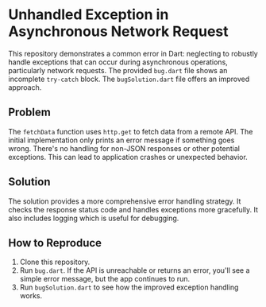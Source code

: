 # Unhandled Exception in Asynchronous Network Request

This repository demonstrates a common error in Dart: neglecting to robustly handle exceptions that can occur during asynchronous operations, particularly network requests.  The provided `bug.dart` file shows an incomplete `try-catch` block.  The `bugSolution.dart` file offers an improved approach.

## Problem

The `fetchData` function uses `http.get` to fetch data from a remote API.  The initial implementation only prints an error message if something goes wrong.  There's no handling for non-JSON responses or other potential exceptions.  This can lead to application crashes or unexpected behavior.

## Solution

The solution provides a more comprehensive error handling strategy. It checks the response status code and handles exceptions more gracefully. It also includes logging which is useful for debugging.

## How to Reproduce

1. Clone this repository.
2. Run `bug.dart`.  If the API is unreachable or returns an error, you'll see a simple error message, but the app continues to run.
3. Run `bugSolution.dart` to see how the improved exception handling works.